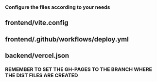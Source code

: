 ### Configure the files according to your needs

## frontend/vite.config
## frontend/.github/workflows/deploy.yml
## backend/vercel.json

### REMEMBER TO SET THE GH-PAGES TO THE BRANCH WHERE THE DIST FILES ARE CREATED